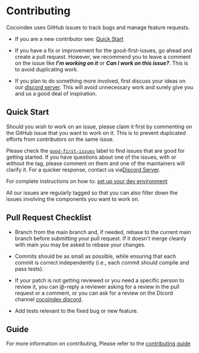 # Contributing

Cocoindex uses GitHub issues to track bugs and manage feature requests.

* If you are a new contributor see: [Quick Start](#quick-start)

* If you have a fix or improvement for the good-first-issues, go ahead and create a pull request. 
  However, we recommend you to leave a comment on the issue like ***I'm working on it*** or ***Can I work on this issue?***.
  This is to avoid duplicating work.

* If you plan to do something more involved, first discuss your ideas
  on our [discord server](https://discord.com/invite/zpA9S2DR7s).
  This will avoid unnecessary work and surely give you and us a good deal
  of inspiration.

## Quick Start

Should you wish to work on an issue, please claim it first by commenting on the GitHub issue that you want to work on it. This is to prevent duplicated efforts from contributors on the same issue.

Please check the [`good-first-issues`](https://github.com/cocoindex-io/cocoindex/issues?q=is%3Aissue+is%3Aopen+label%3A%22good+first+issue%22) label to find issues that are good for getting started. If you have questions about one of the issues, with or without the tag, please comment on them and one of the maintainers will clarify it. For a quicker response, contact us via[Discord Server](https://discord.com/invite/zpA9S2DR7s).

For complete instructions on how to: [set up your dev environment](https://cocoindex.io/docs/about/contributing)

All our issues are regularly tagged so that you can also filter down the issues involving the components you want to work on.

## Pull Request Checklist

* Branch from the main branch and, if needed, rebase to the current main branch before submitting your pull request. If it doesn't merge cleanly with main you may be asked to rebase your changes.

* Commits should be as small as possible, while ensuring that each commit is correct independently (i.e., each commit should compile and pass tests).

* If your patch is not getting reviewed or you need a specific person to review it, you can @-reply a reviewer asking for a review in the pull request or a comment, or you can ask for a review on the Dicord channel [cocoindex discord](https://discord.com/invite/zpA9S2DR7s).

* Add tests relevant to the fixed bug or new feature.

## Guide

For more information on contributing, Please refer to the [contributing guide](https://cocoindex.io/docs/about/contributing)